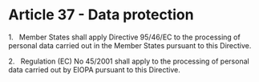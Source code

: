 # Article 37 - Data protection


1.   Member States shall apply Directive 95/46/EC to the processing of personal data carried out in the Member States pursuant to this Directive.

2.   Regulation (EC) No 45/2001 shall apply to the processing of personal data carried out by EIOPA pursuant to this Directive.
